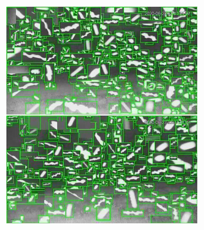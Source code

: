 ![20200623-222036-225041](in/20200623/20200623-222036-225041_0_.jpg)
![20200623-225046-232051](in/20200623/20200623-225046-232051_0_.jpg)
